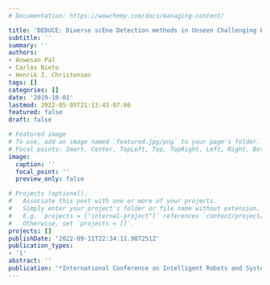 ```yaml
---
# Documentation: https://wowchemy.com/docs/managing-content/

title: 'DEDUCE: Diverse scEne Detection methods in Unseen Challenging Environments'
subtitle: ''
summary: ''
authors:
- Anwesan Pal
- Carlos Nieto
- Henrik I. Christensen
tags: []
categories: []
date: '2019-10-01'
lastmod: 2022-05-05T21:13:43-07:00
featured: false
draft: false

# Featured image
# To use, add an image named `featured.jpg/png` to your page's folder.
# Focal points: Smart, Center, TopLeft, Top, TopRight, Left, Right, BottomLeft, Bottom, BottomRight.
image:
  caption: ''
  focal_point: ''
  preview_only: false

# Projects (optional).
#   Associate this post with one or more of your projects.
#   Simply enter your project's folder or file name without extension.
#   E.g. `projects = ["internal-project"]` references `content/project/deep-learning/index.md`.
#   Otherwise, set `projects = []`.
projects: []
publishDate: '2022-09-11T22:34:11.987251Z'
publication_types:
- '1'
abstract: ''
publication: '*International Conference on Intelligent Robots and Systems *'
---
```

